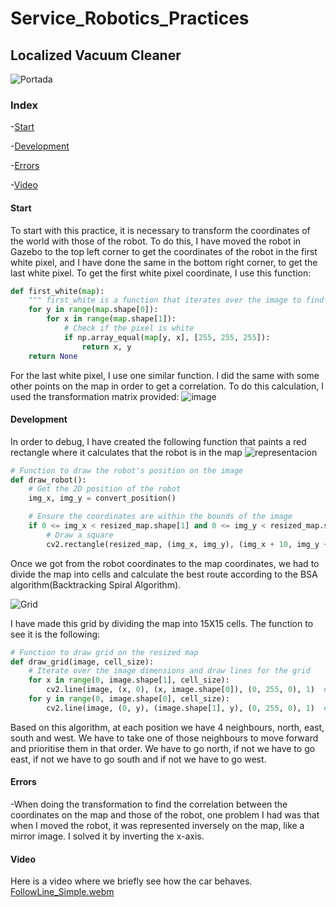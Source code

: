 # Service_Robotics_Practices
## Localized Vacuum Cleaner

![Portada](https://github.com/user-attachments/assets/48d01426-4d08-47a6-8321-2a3bc9dcf54e)

### Index

-[Start](#start)


-[Development](#development)


-[Errors](#errors)

-[Video](#video)

#### Start

To start with this practice, it is necessary to transform the coordinates of the world with those of the robot.
To do this, I have moved the robot in Gazebo to the top left corner to get the coordinates of the robot in the first white pixel, and I have done the same in the bottom right corner, to get the last white pixel.
To get the first white pixel coordinate, I use this function:
```python
def first_white(map):
    """ first_white is a function that iterates over the image to find the first white pixel (255, 255, 255). """
    for y in range(map.shape[0]):
        for x in range(map.shape[1]):
            # Check if the pixel is white
            if np.array_equal(map[y, x], [255, 255, 255]):
                return x, y
    return None
```
For the last white pixel, I use one similar function.
I did the same with some other points on the map in order to get a correlation. To do this calculation, I used the transformation matrix provided:
![image](https://github.com/user-attachments/assets/71623fa5-b5c0-4308-824c-194167d08119)


#### Development

In order to debug, I have created the following function that paints a red rectangle where it calculates that the robot is in the map
![representacion](https://github.com/user-attachments/assets/1e9a31ee-1967-4f17-8917-7043a1d3a387)

```python
# Function to draw the robot's position on the image
def draw_robot():
    # Get the 2D position of the robot
    img_x, img_y = convert_position()

    # Ensure the coordinates are within the bounds of the image
    if 0 <= img_x < resized_map.shape[1] and 0 <= img_y < resized_map.shape[0]:
        # Draw a square
        cv2.rectangle(resized_map, (img_x, img_y), (img_x + 10, img_y + 10), 128, -1)
```

Once we got from the robot coordinates to the map coordinates, we had to divide the map into cells and calculate the best route according to the BSA algorithm(Backtracking Spiral Algorithm).

![Grid](https://github.com/user-attachments/assets/d0b851bb-dcbb-41b1-abcb-e5d2a829178d)

I have made this grid by dividing the map into 15X15 cells. The function to see it is the following:
```python
# Function to draw grid on the resized map
def draw_grid(image, cell_size):
    # Iterate over the image dimensions and draw lines for the grid
    for x in range(0, image.shape[1], cell_size):
        cv2.line(image, (x, 0), (x, image.shape[0]), (0, 255, 0), 1)  # Vertical green lines
    for y in range(0, image.shape[0], cell_size):
        cv2.line(image, (0, y), (image.shape[1], y), (0, 255, 0), 1)  # Horizontal green lines
```

Based on this algorithm, at each position we have 4 neighbours, north, east, south and west. We have to take one of those neighbours to move forward and prioritise them in that order. We have to go north, if not we have to go east, if not we have to go south and if not we have to go west. 


#### Errors

-When doing the transformation to find the correlation between the coordinates on the map and those of the robot, one problem I had was that when I moved the robot, it was represented inversely on the map, like a mirror image. I solved it by inverting the x-axis.

#### Video 
Here is a video where we briefly see how the car behaves.
[FollowLine_Simple.webm](https://github.com/Ruben249/practicas_robotica_movil/assets/102288264/2c9a9c66-92af-472b-bf55-7fa6d0fcbe95)

